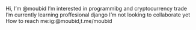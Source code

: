 Hi, I’m @moubid
I’m interested in programmibg and cryptocurrency trade
I’m currently learning proffesional django
I’m not looking to collaborate yet
How to reach me:ig:@moubid,t.me/moubid

<!---
mobinamiri35/mobinamiri35 is a ✨ special ✨ repository because its `README.md` (this file) appears on your GitHub profile.
You can click the Preview link to take a look at your changes.
--->
